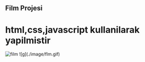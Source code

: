 ## Film Projesi

# html,css,javascript kullanilarak yapilmistir

 <img class="" src="./image/flm.gif" alt="film" />
 ![g](./image/flm.gif)
